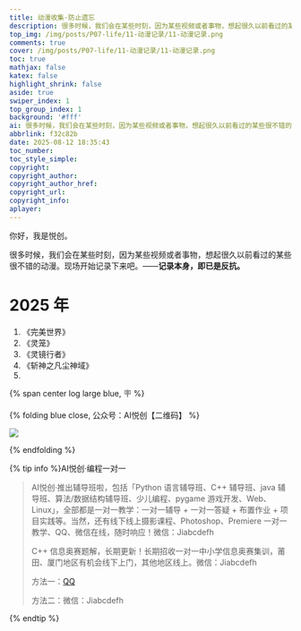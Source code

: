 ```yaml
---
title: 动漫收集·防止遗忘
description: 很多时候，我们会在某些时刻，因为某些视频或者事物，想起很久以前看过的某些很不错的动漫。现场开始记录下来吧。——记录本身，即已是反抗。
top_img: /img/posts/P07-life/11-动漫记录/11-动漫记录.png
comments: true
cover: /img/posts/P07-life/11-动漫记录/11-动漫记录.png
toc: true
mathjax: false
katex: false
highlight_shrink: false
aside: true
swiper_index: 1
top_group_index: 1
background: '#fff'
ai: 很多时候，我们会在某些时刻，因为某些视频或者事物，想起很久以前看过的某些很不错的动漫。现场开始记录下来吧。——**记录本身，即已是反抗。**
abbrlink: f32c82b
date: 2025-08-12 18:35:43
toc_number:
toc_style_simple:
copyright:
copyright_author:
copyright_author_href:
copyright_url:
copyright_info:
aplayer:
---
```


你好，我是悦创。

很多时候，我们会在某些时刻，因为某些视频或者事物，想起很久以前看过的某些很不错的动漫。现场开始记录下来吧。——**记录本身，即已是反抗。**

# 2025 年

1. 《完美世界》
2. 《灵笼》
3. 《灵镜行者》
4. 《斩神之凡尘神域》
5. 




{% span center log large blue, 🪧 %}

{% folding blue close, 公众号：AI悦创【二维码】 %}

![](https://bornforthis.cn/gzh.jpg)

{% endfolding %}

{% tip info %}AI悦创·编程一对一

> AI悦创·推出辅导班啦，包括「Python 语言辅导班、C++ 辅导班、java 辅导班、算法/数据结构辅导班、少儿编程、pygame 游戏开发、Web、Linux」，全部都是一对一教学：一对一辅导 + 一对一答疑 + 布置作业 + 项目实践等。当然，还有线下线上摄影课程、Photoshop、Premiere 一对一教学、QQ、微信在线，随时响应！微信：Jiabcdefh
>
> C++ 信息奥赛题解，长期更新！长期招收一对一中小学信息奥赛集训，莆田、厦门地区有机会线下上门，其他地区线上。微信：Jiabcdefh
>
> 方法一：[QQ](http://wpa.qq.com/msgrd?v=3&uin=1432803776&site=qq&menu=yes)
>
> 方法二：微信：Jiabcdefh

{% endtip %}
